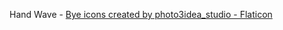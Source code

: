 Hand Wave - <a href="https://www.flaticon.com/free-icons/bye" title="bye icons">Bye icons created by photo3idea_studio - Flaticon</a>